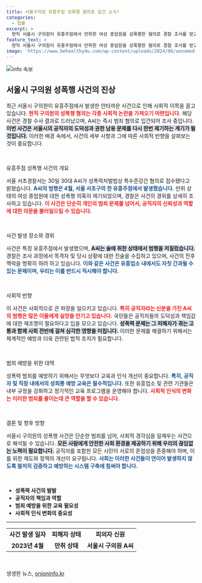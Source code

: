```yaml
---
title: 서울구의원 유흥주점 성폭행 혐의로 입건 소식!
categories:
  - 법률
excerpt: >
  현직 서울시 구의원이 유흥주점에서 만취한 여성 종업원을 성폭행한 혐의로 경찰 조사를 받고 있습니다. 충격적인 사건의 전말, 과연 어떤 진실이 밝혀질까요?
feature_text: >
  현직 서울시 구의원이 유흥주점에서 만취한 여성 종업원을 성폭행한 혐의로 경찰 조사를 받고 있습니다. 충격적인 사건의 전말, 과연 어떤 진실이 밝혀질까요?
image: 'https://www.behealthy4u.com/wp-content/uploads/2024/06/unnamed-file.png'
---
```


<p><img src="https://www.behealthy4u.com/wp-content/uploads/2024/06/unnamed-file.png" alt="info 속보" /></p>

<h2 data-ke-size="size26">서울시 구의원 성폭행 사건의 진상</h2>

<p data-ke-size="size16">최근 서울시 구의원이 유흥주점에서 발생한 안타까운 사건으로 인해 사회적 이목을 끌고 있습니다. <b><span style="color: #ee2323;">현직 구의원의 성폭행 혐의는 각종 사회적 논란을 가져오기 마련입니다.</span></b> 해당 사건은 경찰 수사 결과로 드러났으며, A씨는 즉시 범죄 혐의로 입건되어 조사 중입니다. <b><span style="background-color: #21538527;">이번 사건은 서울시의 공직자의 도덕성과 권한 남용 문제를 다시 한번 제기하는 계기가 될 것입니다.</span></b> 이러한 배경 속에서, 사건의 세부 사항과 그에 따른 사회적 반향을 살펴보는 것이 중요합니다.</p>

<p data-ke-size="size16">&nbsp;</p>

<p>유흥주점 성폭행 사건의 개요</p>

<p data-ke-size="size16">서울 서초경찰서는 30일 30대 A씨가 성폭력처벌법상 특수준강간 혐의로 접수됐다고 밝혔습니다. <b><span style="color: #1a5490;">A씨의 범행은 4월, 서울 서초구의 한 유흥주점에서 발생했습니다.</span></b> 만취 상태의 여성 종업원에 대한 성폭행 의혹이 제기되었으며, 경찰은 사건의 경위를 상세히 조사하고 있습니다. <b><span style="color: #ee2323;">이 사건은 단순히 개인의 범죄 문제를 넘어서, 공직자의 신뢰성과 역할에 대한 의문을 불러일으킬 수 있습니다.</span></b></p>

<p data-ke-size="size16">&nbsp;</p>

<p>사건 발생 장소와 경위</p>

<p data-ke-size="size16">사건은 특정 유흥주점에서 발생했으며, <b><span style="background-color: #21538527;">A씨는 술에 취한 상태에서 범행을 저질렀습니다.</span></b> 경찰은 조사 과정에서 목격자 및 당시 상황에 대한 진술을 수집하고 있으며, 사건의 전후 맥락을 명확히 하려 하고 있습니다. <b><span style="color: #1a5490;">이와 같은 사건은 유흥업소 내에서도 자칫 간과될 수 있는 문제이며, 우리는 이를 반드시 직시해야 합니다.</span></b></p>

<p data-ke-size="size16">&nbsp;</p>

<p>사회적 반향</p>

<p data-ke-size="size16">이 사건은 사회적으로 큰 파장을 일으키고 있습니다. <b><span style="color: #ee2323;">특히 공직자라는 신분을 가진 A씨의 범행은 많은 이들에게 실망을 안기고 있습니다.</span></b> 국민들은 공직자들의 도덕성과 책임감에 대한 재조명이 필요하다고 입을 모으고 있습니다. <b><span style="background-color: #21538527;">성폭력 문제는 그 피해자가 겪는 고통과 함께 사회 전반에 걸쳐 심각한 영향을 미칩니다.</span></b> 이러한 문제를 해결하기 위해서는 체계적인 예방과 더욱 관련된 법적 조치가 필요합니다.</p>

<p data-ke-size="size16">&nbsp;</p>

<p>범죄 예방을 위한 대책</p>

<p data-ke-size="size16">성폭력 범죄를 예방하기 위해서는 무엇보다 교육과 인식 개선이 중요합니다. <b><span style="color: #1a5490;">특히, 공직자 및 직장 내에서의 성희롱 예방 교육은 필수적입니다.</span></b> 또한 유흥업소 및 관련 기관들은 내부 규정을 강화하고 정기적인 교육 프로그램을 운영해야 합니다. <b><span style="color: #ee2323;">사회적 인식의 변화는 이러한 범죄를 줄이는데 큰 역할을 할 수 있습니다.</span></b></p>

<p data-ke-size="size16">&nbsp;</p>

<p>결론 및 향후 방향</p>

<p data-ke-size="size16">서울시 구의원의 성폭행 사건은 단순한 범죄를 넘어, 사회적 경각심을 일깨우는 사건으로 해석될 수 있습니다. <b><span style="background-color: #21538527;">모든 사람에게 안전한 사회 환경을 제공하기 위해 우리의 끊임없는 노력이 필요합니다.</span></b> 공직자를 포함한 모든 시민이 서로의 존엄성을 존중해야 하며, 이를 위한 제도와 정책의 개선이 요구됩니다. <b><span style="color: #1a5490;">사회는 이러한 사건들이 연이어 발생하지 않도록 철저히 검증하고 예방하는 시스템 구축에 힘써야 합니다.</span></b></p>

<p data-ke-size="size16">&nbsp;</p>

<ul>
<li><b>성폭력 사건의 발발</b></li>
<li><b>공직자의 책임과 역할</b></li>
<li><b>범죄 예방을 위한 교육 필요성</b></li>
<li><b>사회적 인식 변화의 중요성</b></li>
</ul>

<hr>

<table style="width: 100%;">
<tr>
<td style="text-align: center; height: 17px;"><b>사건 발생 일자</b></td>
<td style="text-align: center; height: 17px;"><b>피해자 상태</b></td>
<td style="text-align: center; height: 17px;"><b>피의자 신원</b></td>
</tr>
<tr>
<td style="text-align: center; height: 17px;"><b>2023년 4월</b></td>
<td style="text-align: center; height: 17px;"><b>만취 상태</b></td>
<td style="text-align: center; height: 17px;"><b>서울시 구의원 A씨</b></td>
</tr>
</table> 

<p data-ke-size="size16">&nbsp;</p>
생생한 뉴스, <a href="https://onioninfo.kr" rel="dofollow">onioninfo.kr</a>


